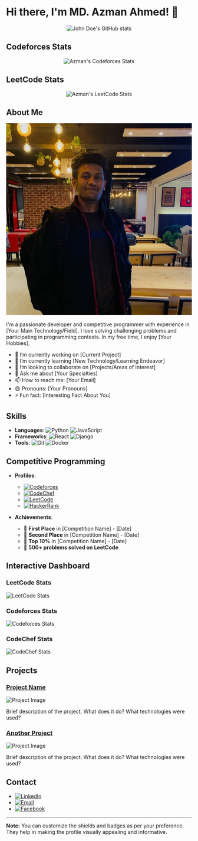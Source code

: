 # Hi there, I'm MD. Azman Ahmed! 👋


<div align="center">
  <img src="https://github-readme-stats.vercel.app/api?username=Azman-Ahmed&theme=radical" alt="John Doe's GitHub stats">
</div>

## Codeforces Stats

<div align="center">
  <img src="https://codeforces-readme-stats.vercel.app/api/card?username=Azman_Ahmed" alt="Azman's Codeforces Stats">
</div>

## LeetCode Stats

<div align="center">
  <img src="https://leetcard.jacoblin.cool/user8416dI" alt="Azman's LeetCode Stats">
</div>


## About Me

<p align="center">
  <img src="./image/me.jpg" alt="Azman Ahmed" />
</p>

I'm a passionate developer and competitive programmer with experience in [Your Main Technology/Field]. I love solving challenging problems and participating in programming contests. In my free time, I enjoy [Your Hobbies].

- 🔭 I’m currently working on [Current Project]
- 🌱 I’m currently learning [New Technology/Learning Endeavor]
- 👯 I’m looking to collaborate on [Projects/Areas of Interest]
- 💬 Ask me about [Your Specialties]
- 📫 How to reach me: [Your Email]
- 😄 Pronouns: [Your Pronouns]
- ⚡ Fun fact: [Interesting Fact About You]

## Skills

- **Languages**: ![Python](https://img.shields.io/badge/-Python-000?&logo=Python) ![JavaScript](https://img.shields.io/badge/-JavaScript-000?&logo=JavaScript)
- **Frameworks**: ![React](https://img.shields.io/badge/-React-000?&logo=React) ![Django](https://img.shields.io/badge/-Django-000?&logo=Django)
- **Tools**: ![Git](https://img.shields.io/badge/-Git-000?&logo=Git) ![Docker](https://img.shields.io/badge/-Docker-000?&logo=Docker)

## Competitive Programming

- **Profiles**:
  - [![Codeforces](https://img.shields.io/badge/-Codeforces-000?&logo=Codeforces)](https://codeforces.com/profile/your-username)
  - [![CodeChef](https://img.shields.io/badge/-CodeChef-000?&logo=CodeChef)](https://www.codechef.com/users/your-username)
  - [![LeetCode](https://img.shields.io/badge/-LeetCode-000?&logo=LeetCode)](https://leetcode.com/your-username)
  - [![HackerRank](https://img.shields.io/badge/-HackerRank-000?&logo=HackerRank)](https://www.hackerrank.com/your-username)

- **Achievements**:
  - 🥇 **First Place** in [Competition Name] - [Date]
  - 🥈 **Second Place** in [Competition Name] - [Date]
  - 🏅 **Top 10%** in [Competition Name] - [Date]
  - 🌟 **500+ problems solved on LeetCode**

## Interactive Dashboard

### LeetCode Stats
![LeetCode Stats](https://leetcode-stats-api.herokuapp.com/your-username.png)

### Codeforces Stats
![Codeforces Stats](https://codeforces-stats-api.herokuapp.com/Azman_Ahmed.png)

### CodeChef Stats
![CodeChef Stats](https://codechef-stats-api.herokuapp.com/your-username.png)

## Projects

### [Project Name](https://github.com/your-username/project-name)
![Project Image](https://github.com/your-username/project-name/blob/main/screenshot.png)

Brief description of the project. What does it do? What technologies were used?

### [Another Project](https://github.com/your-username/another-project)
![Project Image](https://github.com/your-username/another-project/blob/main/screenshot.png)

Brief description of the project. What does it do? What technologies were used?

## Contact

- [![LinkedIn](https://img.shields.io/badge/-LinkedIn-000?&logo=LinkedIn)](https://www.linkedin.com/in/azman-ewubd)
- [![Email](https://img.shields.io/badge/-Email-000?&logo=Gmail)](mailto:ahmed.azman.bd0007@gmail.com)
- [![Facebook](https://img.shields.io/badge/-Facebook-000?&logo=Facebook)](https://www.facebook.com/azman.ahmed.7796?milbextid=ZbWKwL) 



---

**Note:** You can customize the shields and badges as per your preference. They help in making the profile visually appealing and informative.
